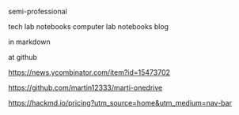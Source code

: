 
semi-professional

tech lab notebooks
computer lab notebooks
blog

in markdown

at github

https://news.ycombinator.com/item?id=15473702

https://github.com/martin12333/marti-onedrive

https://hackmd.io/pricing?utm_source=home&utm_medium=nav-bar


